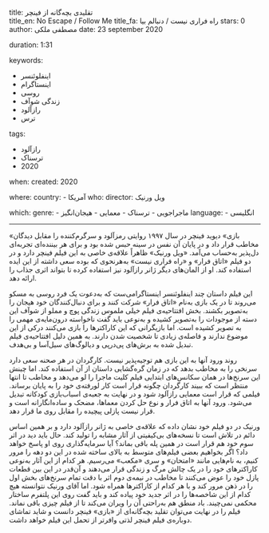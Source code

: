 
title: تقلیدی بچه‌گانه از فینچر  
title_en: No Escape / Follow Me
title_fa: راه فراری نیست / دنبالم بیا 
stars: 0
author: مصطفی ملکی
date: 23 september 2020

duration: 1:31

keywords:
  - اینفلوئنسر
  - اینستاگرام
  - روسی
  - زندگی شوآف
  - رازآلود  
  - ترس
  
tags:
  - رازآلود
  - ترسناک
  - 2020  

when:
  created: 2020

where:
  country:
    - آمریکا 
who:
  director: ویل ورنیک

which:
  genre:
    - ماجراجویی
    - ترسناک
    - معمایی
    - هیجان‌انگیز
  language:
    - انگلیسی 
   
---

 «بازی» دیوید فینچر در سال ۱۹۹۷ روایتی رمزآلود و سرگرم‌کننده را مقابل دیدگان مخاطب قرار داد و در پایان آن نفس در سینه‌ حبس شده بود و  برای هر بیننده‌ای تجربه‌ای دل‌پذیر به‌حساب می‌آمد. «ویل ورنیک» ظاهراً علاقه‌ی خاصی به این فیلم فینچر دارد و در  دو فیلم «اتاق فرار» و «راه فراری نیست» به‌هرنحوی که بوده سعی داشته از این ایده استفاده کند. او از المان‌های دیگر ژانر رازآلود نیز استفاده کرده تا بتواند اثری جذاب را ارائه دهد. 
 
این فیلم داستان چند اینفلوئنسر اینستاگرامی‌ست که به‌دعوت یک فرد روسی به مسکو می‌روند تا در یک بازی به‌نام «اتاق فرار» شرکت کنند و برای دنبال‌کنندگان خود هیجان را به‌تصویر بکشند. بخش افتتاحیه‌ی فیلم خیلی ملموس زندگی پوچ و مملو از شوآف این دسته از موجودات را به‌تصویر کشیده و به‌نوعی باید گفت ناخواسته درون‌مایه‌ی مهمی را به تصویر کشیده است. اما بازیگرانی که این کاراکترها را بازی می‌کنند درکی از این موضوع ندارند و فاصله‌ی زیادی تا شخصیت شدن دارند. به همین دلیل  افتتاحیه‌ی فیلم تبدیل شده به برش‌های پی‌درپی و دیالوگ‌های سیل‌آسا و بی‌هدف.

روند ورود آنها به این بازی هم توجیه‌پذیر نیست. کارگردان در هر صحنه سعی دارد سرنخی را به مخاطب بدهد که در زمان گره‌گشایی داستان از آن استفاده کند. اما چینش این سرنخ‌ها در همان سکانس‌های ابتدایی فیلم کلیت ماجرا را لو می‌دهد و مخاطب تا انتها منتظر است که ببیند کارگردان چگونه قرار است کار لورفته‌ی خود را به پایان برساند. فیلمی که قرار است معمایی رازآلود شود و در نهایت به جعبه‌ی اسباب‌بازی کودکانه تبدیل می‌شود. ورود آنها به اتاق فرار و نوع حل کردن معماها، مضحک و ساده‌انگارانه است و قرار نیست پازلی پیچیده را مقابل روی ما قرار دهد. 

ورنیک در دو فیلم خود نشان داده که علاقه‌ی خاصی به ژانر رازآلود دارد و بر همین اساس دائم در تلاش است تا نسخه‌های بی‌کیفیتی از آثار مشابه را تولید کند. حال باید دید در اثر سوم خود هم قرار است در همین پله باقی بماند؟ آیا سرمایه‌گذاری روی او پاسخ خواهد داد؟ اگر بخواهیم بعضی فیلم‌های متوسط به بالای ساخته شده در این دو دهه را مرور کنیم، به نام‌هایی مانند «امتحان» و  سری «مکعب» می‌رسیم. هر کدام از این آثار به‌نوعی کاراکترهای خود را در یک چالش مرگ و زندگی قرار می‌دهند و آن‌قدر در این بین قطعات پازل خود را عوض می‌کنند تا مخاطب در نیمه‌ی دوم اثر با دقت تمام سرنخ‌های بخش اول را در ذهن مرور کند و با هر کدام از کاراکترها همراه شود. اما آقای ورنیک نتوانسته هیچ کدام از این شاخصه‌ها را در اثر جدید خود پیاده کند و باید گفت روی این پلتفرم ساختار محکمی نمی‌چیند. باد منطق هم به‌راحتی آن را ویران می‌کند تا از فیلم چیزی باقی نماند. فیلم را در نهایت می‌توان تقلید بچه‌گانه‌ای از «بازی» فینچر دانست و شاید تماشای دوباره‌ی فیلم فینچر لذتی وافرتر از تحمل این فیلم خواهد داشت. 